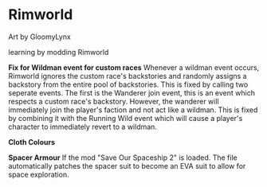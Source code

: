 # Rimworld
Art by GloomyLynx

learning by modding Rimworld

**Fix for Wildman event for custom races**
Whenever a wildman event occurs, Rimworld ignores the custom race's backstories and randomly assigns a backstory from the entire pool of backstories. This is fixed by calling two seperate events. The first is the Wanderer join event, this is an event which respects a custom race's backstory. However, the wanderer will immediately join the player's faction and not act like a wildman. This is fixed by combining it with the Running Wild event which will cause a player's character to immediately revert to a wildman.

**Cloth Colours**

**Spacer Armour**
If the mod "Save Our Spaceship 2" is loaded. The file automatically patches the spacer suit to become an EVA suit to allow for space exploration.
